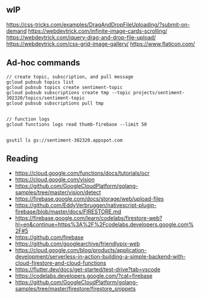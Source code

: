 

## wIP
https://css-tricks.com/examples/DragAndDropFileUploading/?submit-on-demand
https://webdevtrick.com/infinite-image-cards-scrolling/
https://webdevtrick.com/jquery-drag-and-drop-file-upload/
https://webdevtrick.com/css-grid-image-gallery/
https://www.flaticon.com/


## Ad-hoc commands 

```
// create topic, subscription, and pull message
gcloud pubsub topics list
gcloud pubsub topics create sentiment-topic
gcloud pubsub subscriptions create tmp --topic projects/sentiment-302320/topics/sentiment-topic
gcloud pubsub subscriptions pull tmp


// function logs
gcloud functions logs read thumb-firebase --limit 50


gsutil ls gs://sentiment-302320.appspot.com
```

## Reading 

* https://cloud.google.com/functions/docs/tutorials/ocr
* https://cloud.google.com/vision
* https://github.com/GoogleCloudPlatform/golang-samples/tree/master/vision/detect
* https://firebase.google.com/docs/storage/web/upload-files
* https://github.com/EddyVerbruggen/nativescript-plugin-firebase/blob/master/docs/FIRESTORE.md
* https://firebase.google.com/learn/codelabs/firestore-web?hl=en&continue=https%3A%2F%2Fcodelabs.developers.google.com%2F#5
* https://github.com/firebase
* https://github.com/googlearchive/friendlypix-web
* https://cloud.google.com/blog/products/application-development/serverless-in-action-building-a-simple-backend-with-cloud-firestore-and-cloud-functions
* https://flutter.dev/docs/get-started/test-drive?tab=vscode
* https://codelabs.developers.google.com/?cat=firebase
* https://github.com/GoogleCloudPlatform/golang-samples/tree/master/firestore/firestore_snippets
